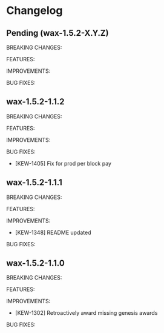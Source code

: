 # Changelog


## Pending (wax-1.5.2-X.Y.Z)

BREAKING CHANGES:

FEATURES:

IMPROVEMENTS:

BUG FIXES:

## wax-1.5.2-1.1.2

BREAKING CHANGES:

FEATURES:

IMPROVEMENTS:

BUG FIXES:
- [KEW-1405] Fix for prod per block pay

## wax-1.5.2-1.1.1

BREAKING CHANGES:

FEATURES:

IMPROVEMENTS:
- [KEW-1348] README updated

BUG FIXES:

## wax-1.5.2-1.1.0

BREAKING CHANGES:

FEATURES:

IMPROVEMENTS:
- [KEW-1302] Retroactively award missing genesis awards

BUG FIXES:
